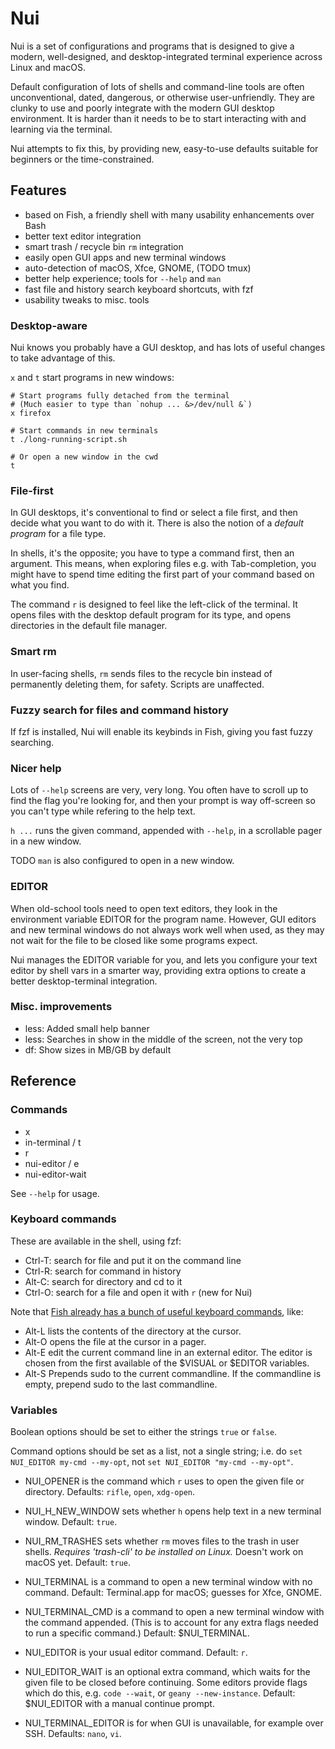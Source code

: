 # Nui

Nui is a set of configurations and programs that is designed to give a modern, well-designed, and desktop-integrated terminal experience across Linux and macOS.

Default configuration of lots of shells and command-line tools are often unconventional, dated, dangerous, or otherwise user-unfriendly. They are clunky to use and poorly integrate with the modern GUI desktop environment. It is harder than it needs to be to start interacting with and learning via the terminal.

Nui attempts to fix this, by providing new, easy-to-use defaults suitable for beginners or the time-constrained.

## Features

* based on Fish, a friendly shell with many usability enhancements over Bash
* better text editor integration
* smart trash / recycle bin `rm` integration
* easily open GUI apps and new terminal windows
* auto-detection of macOS, Xfce, GNOME, (TODO tmux)
* better help experience; tools for `--help` and `man`
* fast file and history search keyboard shortcuts, with fzf
* usability tweaks to misc. tools

### Desktop-aware
Nui knows you probably have a GUI desktop, and has lots of useful changes to take advantage of this.

`x` and `t` start programs in new windows:

    # Start programs fully detached from the terminal
    # (Much easier to type than `nohup ... &>/dev/null &`)
    x firefox

    # Start commands in new terminals
    t ./long-running-script.sh

    # Or open a new window in the cwd
    t

### File-first
In GUI desktops, it's conventional to find or select a file first, and then decide what you want to do with it. There is also the notion of a *default program* for a file type.

In shells, it's the opposite; you have to type a command first, then an argument. This means, when exploring files e.g. with Tab-completion, you might have to spend time editing the first part of your command based on what you find.

The command `r` is designed to feel like the left-click of the terminal. It opens files with the desktop default program for its type, and opens directories in the default file manager.

### Smart rm
In user-facing shells, `rm` sends files to the recycle bin instead of permanently deleting them, for safety. Scripts are unaffected.

### Fuzzy search for files and command history
If fzf is installed, Nui will enable its keybinds in Fish, giving you fast fuzzy searching.

### Nicer help
Lots of `--help` screens are very, very long. You often have to scroll up to find the flag you're looking for, and then your prompt is way off-screen so you can't type while refering to the help text.

`h ...` runs the given command, appended with `--help`, in a scrollable pager in a new window.

TODO `man` is also configured to open in a new window.

### EDITOR
When old-school tools need to open text editors, they look in the environment variable EDITOR for the program name. However, GUI editors and new terminal windows do not always work well when used, as they may not wait for the file to be closed like some programs expect.

Nui manages the EDITOR variable for you, and lets you configure your text editor by shell vars in a smarter way, providing extra options to create a better desktop-terminal integration.

### Misc. improvements
* less: Added small help banner
* less: Searches in show in the middle of the screen, not the very top
* df: Show sizes in MB/GB by default

## Reference

### Commands

* x
* in-terminal / t
* r
* nui-editor / e
* nui-editor-wait

See `--help` for usage.

### Keyboard commands

These are available in the shell, using fzf:

* Ctrl-T: search for file and put it on the command line
* Ctrl-R: search for command in history
* Alt-C: search for directory and cd to it
* Ctrl-O: search for a file and open it with `r` (new for Nui)

Note that [Fish already has a bunch of useful keyboard commands](https://fishshell.com/docs/current/interactive.html#shared-bindings), like:

* Alt-L lists the contents of the directory at the cursor.
* Alt-O opens the file at the cursor in a pager.
* Alt-E edit the current command line in an external editor. The editor is chosen from the first available of the $VISUAL or $EDITOR variables.
* Alt-S Prepends sudo to the current commandline. If the commandline is empty, prepend sudo to the last commandline.

### Variables

Boolean options should be set to either the strings `true` or `false`.

Command options should be set as a list, not a single string; i.e. do `set NUI_EDITOR my-cmd --my-opt`, not `set NUI_EDITOR "my-cmd --my-opt"`.

* NUI_OPENER is the command which `r` uses to open the given file or directory. Defaults: `rifle`, `open`, `xdg-open`.

* NUI_H_NEW_WINDOW sets whether `h` opens help text in a new terminal window. Default: `true`.

* NUI_RM_TRASHES sets whether `rm` moves files to the trash in user shells. *Requires 'trash-cli' to be installed on Linux.* Doesn't work on macOS yet. Default: `true`.

* NUI_TERMINAL is a command to open a new terminal window with no command. Default: Terminal.app for macOS; guesses for Xfce, GNOME.

* NUI_TERMINAL_CMD is a command to open a new terminal window with the command appended. (This is to account for any extra flags needed to run a specific command.) Default: $NUI_TERMINAL.

* NUI_EDITOR is your usual editor command. Default: `r`.

* NUI_EDITOR_WAIT is an optional extra command, which waits for the given file to be closed before continuing. Some editors provide flags which do this, e.g. `code --wait`, or `geany --new-instance`. Default: $NUI_EDITOR with a manual continue prompt.

* NUI_TERMINAL_EDITOR is for when GUI is unavailable, for example over SSH. Defaults: `nano`, `vi`.
